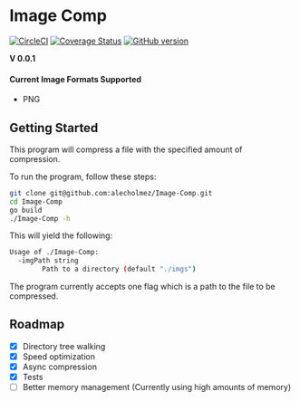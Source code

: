 # Image Comp
[![CircleCI](https://circleci.com/gh/alecholmez/Image-Comp/tree/develop.svg?style=shield)](https://circleci.com/gh/alecholmez/Image-Comp/tree/develop)
[![Coverage Status](https://coveralls.io/repos/github/alecholmez/Image-Comp/badge.svg?branch=develop)](https://coveralls.io/github/alecholmez/Image-Comp?branch=develop)
[![GitHub version](https://badge.fury.io/gh/alecholmez%2FImage-Comp.svg)](https://badge.fury.io/gh/alecholmez%2FImage-Comp)

__V 0.0.1__
#### Current Image Formats Supported
-   PNG

## Getting Started
This program will compress a file with the specified amount of compression.

To run the program, follow these steps:
```bash
git clone git@github.com:alecholmez/Image-Comp.git
cd Image-Comp
go build
./Image-Comp -h
```
This will yield the following:
```bash
Usage of ./Image-Comp:
  -imgPath string
        Path to a directory (default "./imgs")
```
The program currently accepts one flag which is a path to the file to be compressed.

## Roadmap
-   [X] Directory tree walking
-   [X] Speed optimization
-   [X] Async compression
-   [X] Tests
-   [ ] Better memory management (Currently using high amounts of memory)
